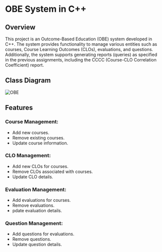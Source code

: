 # OBE System in C++
## Overview
This project is an Outcome-Based Education (OBE) system developed in C++. The system provides functionality to manage various entities such as courses, Course Learning Outcomes (CLOs), evaluations, and questions. Additionally, the system supports generating reports (queries) as specified in the previous assignments, including the CCCC (Course-CLO Correlation Coefficient) report.

## Class Diagram

![OBE](https://github.com/ahsan-cell/OBE-Sysytem/assets/55620980/17752380-b5b8-4eed-b4d8-dd9bba7cbfa7)

## Features
### Course Management:
- Add new courses.
- Remove existing courses.
- Update course information.

### CLO Management:
- Add new CLOs for courses.
- Remove CLOs associated with courses.
- Update CLO details.

### Evaluation Management:
- Add evaluations for courses.
- Remove evaluations.
- pdate evaluation details.

### Question Management:
- Add questions for evaluations.
- Remove questions.
- Update question details.
